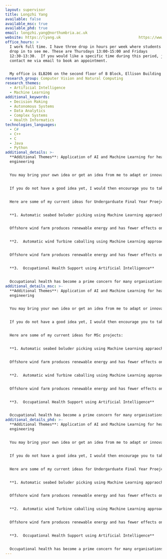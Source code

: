 ```yaml
---
layout: supervisor
title: Longzhi Yang
available: false
available_msc: true
available_phd: true
email: longzhi.yang@northumbria.ac.uk
website: https://lyang.uk                                   https://www.northumbria.ac.uk/about-us/our-staff/y/longzhi-yang/
office_hours: >
  I work full time. I have three drop in hours per week where students can just
  drop in to see me. These are Thursdays 13:00-15:00 and Fridays
  12:30-13:30.  If you would like a specific time during this period, just
  contact me via email to book an appointment.


  My office is ELB206 on the second floor of B Block, Ellison Building and my work phone no is 0191 243 7697.
research_group: Computer Vision and Natural Computing
research_themes:
  - Artificial Intelligence
  - Machine Learning
additional_keywords:
  - Decision Making
  - Autonomous Systems
  - Data Analytics
  - Complex Systems
  - Health Informatics
technologies_languages:
  - C#
  - C++
  - C
  - Java
  - Python
additional_details: >-
  **Additional Themes**: Application of AI and Machine Learning for health and
  engineering


  You may bring your own idea or get an idea from me to adapt or innovate AI approaches to various applications, such as healthcare, computer vision, robotics, engineering, cybersecurity, forensics etc. You are particularly welcome if you'd like to take a challenging project in these areas.


  If you do not have a good idea yet, I would then encourage you to take my 'live' projects based on the scenarios provided by industry partners. The industry projects are great opportunities for first-hand real-world working experience, and multiple students secured their first jobs or based on their impressive performance on their computing projects.


  H﻿ere are some of my current ideas for Undergarduate Final Year Proejcts:


  **1﻿. Automatic seabed boluder picking using Machine Learning appraoches**


  Offshore wind farm produces renewable energy and has fewer effects on the environment than many other energy sources. Boulders and complex conditions must be detected and analysed before wind farm deployment. This project aims to apply the advances of Computer Vision to detect boulders to support wind turbine caballing.


  **2.	Automatic wind Turbine caballing using Machine Learning approaches**


  Offshore wind farm produces renewable energy and has fewer effects on the environment than many other energy sources. A key step of offshore wind farm development is the connection of wind turbines to a power station in the farm, which is then connected to the national grid to finally deliver clean energy to consumers. This proejct aims to develop AI approaches for automatic cabling.


  **3.	Occupational Health Support using Artificial Intelligence**


  Occupational health has become a prime concern for many organisations for optimal staff wellbeing and employee productivity. This project aims to develop AI technologies for occupational data analysis to provide recommendations for better wellbeing.
additional_details_msc: >-
  **Additional Themes**: Application of AI and Machine Learning for health and
  engineering


  You may bring your own idea or get an idea from me to adapt or innovate AI approaches to various applications, such as healthcare, computer vision, robotics, engineering, cybersecurity, forensics etc. You are particularly welcome if you'd like to take a challenging project in these areas.


  If you do not have a good idea yet, I would then encourage you to take my 'live' projects based on the scenarios provided by industry partners. The industry projects are great opportunities for first-hand real-world working experience, and multiple students secured their first jobs or based on their impressive performance on their computing projects.


  H﻿ere are some of my current ideas for MSc projects:


  **1﻿. Automatic seabed boluder picking using Machine Learning appraoches**


  Offshore wind farm produces renewable energy and has fewer effects on the environment than many other energy sources. Boulders and complex conditions must be detected and analysed before wind farm deployment. This project aims to apply the advances of Computer Vision to detect boulders to support wind turbine caballing.


  **2.	Automatic wind Turbine caballing using Machine Learning approaches**


  Offshore wind farm produces renewable energy and has fewer effects on the environment than many other energy sources. A key step of offshore wind farm development is the connection of wind turbines to a power station in the farm, which is then connected to the national grid to finally deliver clean energy to consumers. This proejct aims to develop AI approaches for automatic cabling.


  **3.	Occupational Health Support using Artificial Intelligence**


  Occupational health has become a prime concern for many organisations for optimal staff wellbeing and employee productivity. This project aims to develop AI technologies for occupational data analysis to provide recommendations for better wellbeing.
additional_details_phd: >-
  **Additional Themes**: Application of AI and Machine Learning for health and
  engineering


  You may bring your own idea or get an idea from me to adapt or innovate AI approaches to various applications, such as healthcare, computer vision, robotics, engineering, cybersecurity, forensics etc. You are particularly welcome if you'd like to take a challenging project in these areas.


  If you do not have a good idea yet, I would then encourage you to take my 'live' projects based on the scenarios provided by industry partners. The industry projects are great opportunities for first-hand real-world working experience, and multiple students secured their first jobs or based on their impressive performance on their computing projects.


  H﻿ere are some of my current ideas for Undergarduate Final Year Proejcts:


  **1﻿. Automatic seabed boluder picking using Machine Learning appraoches**


  Offshore wind farm produces renewable energy and has fewer effects on the environment than many other energy sources. Boulders and complex conditions must be detected and analysed before wind farm deployment. This project aims to apply the advances of Computer Vision to detect boulders to support wind turbine caballing.


  **2.	Automatic wind Turbine caballing using Machine Learning approaches**


  Offshore wind farm produces renewable energy and has fewer effects on the environment than many other energy sources. A key step of offshore wind farm development is the connection of wind turbines to a power station in the farm, which is then connected to the national grid to finally deliver clean energy to consumers. This proejct aims to develop AI approaches for automatic cabling.


  **3.	Occupational Health Support using Artificial Intelligence**


  Occupational health has become a prime concern for many organisations for optimal staff wellbeing and employee productivity. This project aims to develop AI technologies for occupational data analysis to provide recommendations for better wellbeing.
---
```


